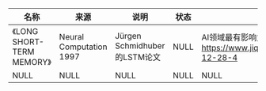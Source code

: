 |名称  |  来源   | 说明  |状态   | 备注  |
|  ----  | ----  |----  | ----  |----  |
| 《LONG SHORT-TERM MEMORY》 | Neural Computation 1997 |Jürgen Schmidhuber的LSTM论文 |NULL |AI领域最有影响力的论文之一：https://www.jiqizhixin.com/articles/2019-12-28-4 |
| NULL  | NULL |NULL |NULL |NULL |
